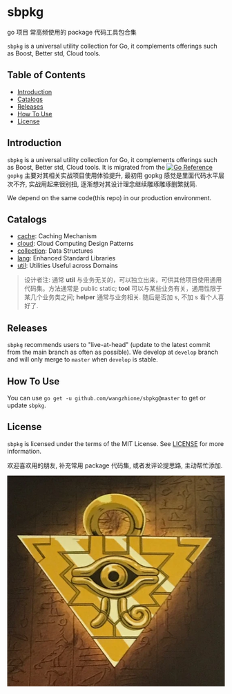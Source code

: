 # sbpkg

go 项目 常高频使用的 package 代码工具包合集

`sbpkg` is a universal utility collection for Go, it complements offerings such as Boost, Better std, Cloud tools.

## Table of Contents

- [Introduction](#Introduction)
- [Catalogs](#Catalogs)
- [Releases](#Releases)
- [How To Use](#How-To-Use)
- [License](#License)

## Introduction

`sbpkg` is a universal utility collection for Go, it complements offerings such as Boost, Better std, Cloud tools. It is migrated from the [![Go Reference](https://pkg.go.dev/badge/github.com/bytedance/gopkg.svg)](https://pkg.go.dev/github.com/bytedance/gopkg) `gopkg` 主要对其相关实战项目使用体验提升, 最初用 gopkg 感觉是里面代码水平层次不齐, 实战用起来很别扭, 逐渐想对其设计理念继续雕琢雕琢删繁就简.

We depend on the same code(this repo) in our production environment.

## Catalogs

* [cache](https://github.com/wangzhione/sbpkg/tree/master/cache): Caching Mechanism
* [cloud](https://github.com/wangzhione/sbpkg/tree/master/cloud): Cloud Computing Design Patterns
* [collection](https://github.com/wangzhione/sbpkg/tree/master/collection): Data Structures
* [lang](https://github.com/wangzhione/sbpkg/tree/master/lang): Enhanced Standard Libraries
* [util](https://github.com/wangzhione/sbpkg/tree/master/util): Utilities Useful across Domains

> 设计者注: 通常 **util** 与业务无关的，可以独立出来，可供其他项目使用通用代码集。方法通常是 public static; **tool** 可以与某些业务有关，通用性限于某几个业务类之间; **helper** 通常与业务相关. 随后是否加 s, 不加 s 看个人喜好了. 

## Releases

`sbpkg` recommends users to "live-at-head" (update to the latest commit from the main branch as often as possible).
We develop at `develop` branch and will only merge to `master` when `develop` is stable.

## How To Use

You can use `go get -u github.com/wangzhione/sbpkg@master` to get or update `sbpkg`.

## License

`sbpkg` is licensed under the terms of the MIT License. See [LICENSE](LICENSE) for more information.

欢迎喜欢用的朋友, 补充常用 package 代码集, 或者发评论提思路, 主动帮忙添加.

![](god.webp)
